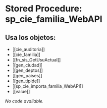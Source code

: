 # Stored Procedure: sp_cie_familia_WebAPI

## Usa los objetos:
- [[cie_auditoria]]
- [[cie_familia]]
- [[fn_sis_GetUsuActual]]
- [[gen_ciudad]]
- [[gen_deptos]]
- [[gen_paises]]
- [[gen_tipide]]
- [[sp_cie_importa_familia_WebAPI]]
- [[value]]

*No code available.*
